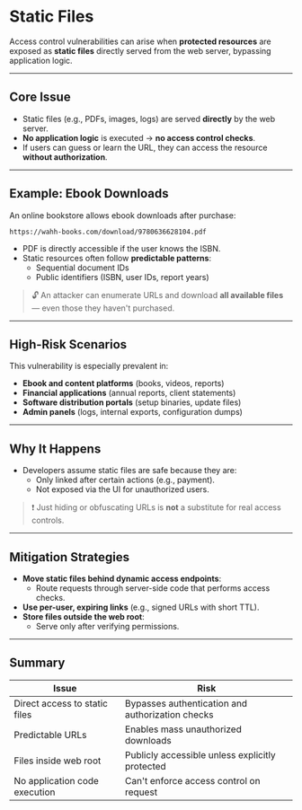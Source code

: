 # Static Files

Access control vulnerabilities can arise when **protected resources** are exposed as **static files** directly served from the web server, bypassing application logic.

---

## Core Issue

- Static files (e.g., PDFs, images, logs) are served **directly** by the web server.
- **No application logic** is executed → **no access control checks**.
- If users can guess or learn the URL, they can access the resource **without authorization**.

---

## Example: Ebook Downloads

An online bookstore allows ebook downloads after purchase:

```
https://wahh-books.com/download/9780636628104.pdf
```

- PDF is directly accessible if the user knows the ISBN.
- Static resources often follow **predictable patterns**:
  - Sequential document IDs
  - Public identifiers (ISBN, user IDs, report years)

> 🔓 An attacker can enumerate URLs and download **all available files** — even those they haven't purchased.

---

## High-Risk Scenarios

This vulnerability is especially prevalent in:

- **Ebook and content platforms** (books, videos, reports)
- **Financial applications** (annual reports, client statements)
- **Software distribution portals** (setup binaries, update files)
- **Admin panels** (logs, internal exports, configuration dumps)

---

## Why It Happens

- Developers assume static files are safe because they are:
  - Only linked after certain actions (e.g., payment).
  - Not exposed via the UI for unauthorized users.

> ❗ Just hiding or obfuscating URLs is **not** a substitute for real access controls.

---

## Mitigation Strategies

- **Move static files behind dynamic access endpoints**:
  - Route requests through server-side code that performs access checks.
- **Use per-user, expiring links** (e.g., signed URLs with short TTL).
- **Store files outside the web root**:
  - Serve only after verifying permissions.

---

## Summary

| Issue                              | Risk                                                      |
|------------------------------------|-----------------------------------------------------------|
| Direct access to static files      | Bypasses authentication and authorization checks          |
| Predictable URLs                   | Enables mass unauthorized downloads                       |
| Files inside web root              | Publicly accessible unless explicitly protected           |
| No application code execution      | Can't enforce access control on request                   |
